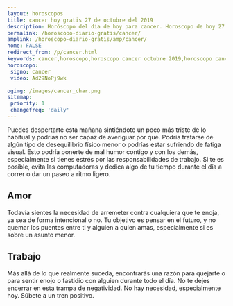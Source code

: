 ```yaml
---
layout: horoscopos
title: cancer hoy gratis 27 de octubre del 2019 
description: Horóscopo del dia de hoy para cancer. Horoscopo de hoy 27 de octubre del 2019. Las predicciones de amor, trabajo, vida personal gratis.
permalink: /horoscopo-diario-gratis/cancer/
amplink: /horoscopo-diario-gratis/amp/cancer/
home: FALSE
redirect_from: /p/cancer.html
keywords: cancer,horoscopo,horoscopo cancer octubre 2019,horoscopo cancer hoy,tarot cancer octubre 2019,horoscopo cancer,tarot cancer hoy,horoscopo de hoy,horoscopo diario,tarot del amor,horoscopo de hoy cancer,horoscopo diario del tarot, Horoscopo de hoy cancer 27 de octubre del 2019,horóscopo del día,signos zodiacales 2019, el horoscopo de hoy
horoscopo:
 signo: cancer
 video: Ad29NoPj9wk

ogimg: /images/cancer_char.png
sitemap:
 priority: 1
 changefreq: 'daily'
---
```



Puedes despertarte esta mañana sintiéndote un poco más triste de lo habitual y podrías no ser capaz de averiguar por qué. Podría tratarse de algún tipo de desequilibrio físico menor o podrías estar sufriendo de fatiga visual. Esto podría ponerte de mal humor contigo y con los demás, especialmente si tienes estrés por las responsabilidades de trabajo. Si te es posible, evita las computadoras y dedica algo de tu tiempo durante el día a correr o dar un paseo a ritmo ligero.

## Amor

Todavía sientes la necesidad de arremeter contra cualquiera que te enoja, ya sea de forma intencional o no. Tu objetivo es pensar en el futuro, y no quemar los puentes entre ti y alguien a quien amas, especialmente si es sobre un asunto menor.

## Trabajo

Más allá de lo que realmente suceda, encontrarás una razón para quejarte o para sentir enojo o fastidio con alguien durante todo el día. No te dejes encerrar en esta trampa de negatividad. No hay necesidad, especialmente hoy. Súbete a un tren positivo.